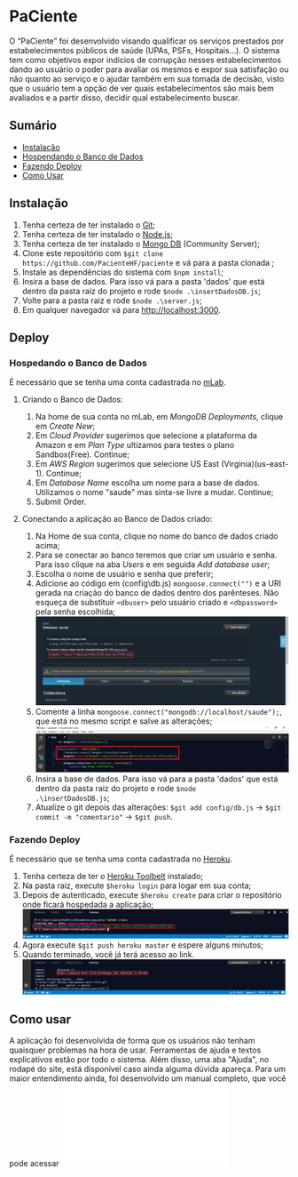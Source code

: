 # PaCiente
O “PaCiente” foi desenvolvido visando qualificar os serviços prestados por estabelecimentos públicos de saúde (UPAs, PSFs, Hospitais...). 
O sistema tem como objetivos expor indícios de corrupção nesses estabelecimentos dando ao usuário o poder para avaliar os mesmos e expor sua satisfação ou não quanto ao serviço e o ajudar também em sua tomada de decisão, visto que o usuário tem a opção de ver quais estabelecimentos são mais bem avaliados e a partir disso, decidir qual estabelecimento buscar.

## Sumário

- [Instalação](#instalação)
- [Hospendando o Banco de Dados](#hospedando-o-banco-de-dados)
- [Fazendo Deploy](#fazendo-deploy)
- [Como Usar](#como-usar)

## Instalação

1. Tenha certeza de ter instalado o [Git](https://git-scm.com/downloads);
2. Tenha certeza de ter instalado o [Node.js](https://nodejs.org/en/download/);
3. Tenha certeza de ter instalado o [Mongo DB](https://www.mongodb.com/download-center#community) (Community Server);
4. Clone este repositório com `$git clone https://github.com/PacienteHF/paciente` e vá para a pasta clonada ;
5. Instale as dependências do sistema com `$npm install`;
6. Insira a base de dados. Para isso vá para a pasta 'dados' que está dentro da pasta raiz do projeto e rode `$node .\insertDadosDB.js`;
7. Volte para a pasta raiz e rode `$node .\server.js`;
8. Em qualquer navegador vá para [http://localhost:3000](http://localhost:3000/).

## Deploy

### Hospedando o Banco de Dados
É necessário que se tenha uma conta cadastrada no [mLab](https://mlab.com/).

1. Criando o Banco de Dados:
    1. Na home de sua conta no mLab, em *MongoDB Deployments*, clique em *Create New*;
    2. Em *Cloud Provider* sugerimos que selecione a plataforma da Amazon e em *Plan Type* ultizamos para testes o plano Sandbox(Free).     Continue;
    3. Em *AWS Region* sugerimos que selecione US East (Virginia)(us-east-1). Continue;
    4. Em *Database Name* escolha um nome para a base de dados. Utilizamos o nome "saude" mas sinta-se livre a mudar. Continue;
    5. Submit Order.

2. Conectando a aplicação ao Banco de Dados criado:
    1. Na Home de sua conta, clique no nome do banco de dados criado acima;
    2. Para se conectar ao banco teremos que criar um usuário e senha. Para isso clique na aba *Users* e em seguida *Add database user*;
    3. Escolha o nome de usuário e senha que preferir;
    4. Adicione ao código em (config\db.js) `mongoose.connect("")` e a URI gerada na criação do banco de dados dentro dos parênteses.       Não esqueça de substituir `<dbuser>` pelo usuário criado e `<dbpassword>` pela senha escolhida;
    ![uri screenshot](screenshots/mlab.png)
    5. Comente a linha `mongoose.connect("mongodb://localhost/saude");`, que está no mesmo script e salve as alterações;
    ![mongoose screenshot](screenshots/mongoose.png)
    6. Insira a base de dados. Para isso vá para a pasta 'dados' que está dentro da pasta raiz do projeto e rode `$node         .\insertDadosDB.js`;
    7. Atualize o git depois das alterações: `$git add config/db.js` -> `$git commit -m "comentario"` -> `$git push`.

### Fazendo Deploy
É necessário que se tenha uma conta cadastrada no [Heroku](https://www.heroku.com/).

1. Tenha certeza de ter o [Heroku Toolbelt](https://devcenter.heroku.com/articles/heroku-cli) instalado;
2. Na pasta raiz, execute `$heroku login` para logar em sua conta;
3. Depois de autenticado, execute `$heroku create` para criar o repositório onde ficará hospedada a aplicação;
![create screenshot](screenshots/create.png)
4. Agora execute `$git push heroku master` e espere alguns minutos;
5. Quando terminado, você já terá acesso ao link. 
![link screenshot](screenshots/link.png)

## Como usar

A aplicação foi desenvolvida de forma que os usuários não tenham quaisquer problemas na hora de usar. Ferramentas de ajuda e textos explicativos estão por todo o sistema. Além disso, uma aba "Ajuda", no rodapé do site, está disponível caso ainda alguma dúvida apareça.
Para um maior entendimento ainda, foi desenvolvido um manual completo, que você pode acessar ![aqui](public/manual.pdf)
